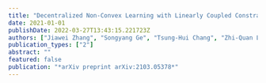 ```yaml
---
title: "Decentralized Non-Convex Learning with Linearly Coupled Constraints"
date: 2021-01-01
publishDate: 2022-03-27T13:43:15.221723Z
authors: ["Jiawei Zhang", "Songyang Ge", "Tsung-Hui Chang", "Zhi-Quan Luo"]
publication_types: ["2"]
abstract: ""
featured: false
publication: "*arXiv preprint arXiv:2103.05378*"
---
```



